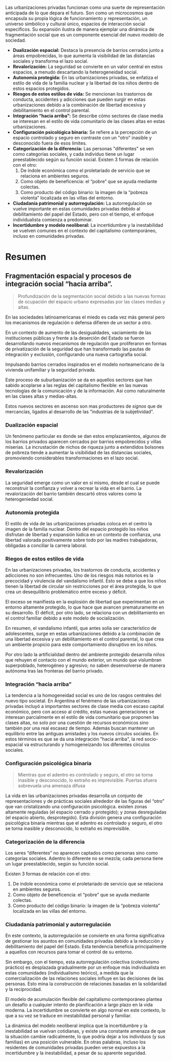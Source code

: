 Las urbanizaciones privadas funcionan como una suerte de representación anticipada de lo que depara el futuro. Son como un microcosmos que encapsula su propia lógica de funcionamiento y representación, un universo simbólico y cultural único, espacios de interacción social específicos. Su expansión ilustra de manera ejemplar una dinámica de fragmentación social que es un componente esencial del nuevo modelo de sociedad.

- **Dualización espacial:** Destaca la presencia de barrios cerrados junto a áreas empobrecidas, lo que aumenta la visibilidad de las distancias sociales y transforma el lazo social.
- **Revalorización:** La seguridad se convierte en un valor central en estos espacios, a menudo descartando la heterogeneidad social.
- **Autonomía protegida:** En las urbanizaciones privadas, se enfatiza el estilo de vida de la familia nuclear y la libertad de los niños dentro de estos espacios protegidos.
- **Riesgos de estos estilos de vida:** Se mencionan los trastornos de conducta, accidentes y adicciones que pueden surgir en estas urbanizaciones debido a la combinación de libertad excesiva y debilitamiento en el control parental.
- **Integración “hacia arriba”:** Se describe cómo sectores de clase media se interesan en el estilo de vida comunitario de las clases altas en estas urbanizaciones.
- **Configuración psicológica binaria:** Se refiere a la percepción de un espacio controlado y seguro en contraste con un "otro" inasible y desconocido fuera de esos límites.
- **Categorización de la diferencia:** Las personas "diferentes" se ven como categorías sociales, y cada individuo tiene un lugar preestablecido según su función social. Existen 3 formas de relación con el otro:
	1. De índole económica como el proletariado de servicio que se relaciona en ambientes seguros.
	2. Como objeto de beneficencia: el “pobre” que se ayuda mediante colectas.
	3. Como producto del código binario: la imagen de la “pobreza violenta” localizada en las villas del entorno.
- **Ciudadanía patrimonial y autorregulación:** La autorregulación se vuelve importante en estas comunidades privadas debido al debilitamiento del papel del Estado, pero con el tiempo, el enfoque individualista comienza a predominar.
- **Incertidumbre y modelo neoliberal:** La incertidumbre y la inestabilidad se vuelven comunes en el contexto del capitalismo contemporáneo, incluso en comunidades privadas.
# Resumen

## Fragmentación espacial y procesos de integración social “hacia arriba”. 

>Profundización de la segmentación social debido a las nuevas formas de ocupación del espacio urbano expresadas por las clases medias y altas.

En las sociedades latinoamericanas el miedo es cada vez más general pero los mecanismos de regulación o defensa difieren de un sector a otro.

En un contexto de aumento de las desigualdades, vaciamiento de las instituciones públicas y frente a la deserción del Estado se fueron desarrollando nuevos mecanismos de regulación que proliferaron en formas de privatización de la seguridad que han transformado las pautas de integración y exclusión, configurando una nueva cartografía social.

Impulsando barrios cerrados inspirados en el modelo norteamericano de la vivienda unifamiliar y la seguridad privada.

Este proceso de suburbanización se da en aquellos sectores que han sabido acoplarse a las reglas del capitalismo flexible: en las nuevas tecnologías de la comunicación y de la información. Asi como naturalmente en las clases altas y medias-altas.

Estos nuevos sectores en ascenso son mas productores de *signos* que de mercancías, ligados al desarrollo de las “industrias de la subjetividad”.
### Dualización espacial

Un fenómeno particular es donde se dan estos emplazamientos, algunos de los barrios privados aparecen cercados por barrios empobrecidos y villas miserias. La incrustación de nichos de riqueza junto a extendidos bolsones de pobreza tiende a aumentar la visibilidad de las distancias sociales, promoviendo considerables transformaciones en el lazo social.
### Revalorización

La seguridad emerge como un valor en sí mismo, desde 
el cual se puede reconstruir la confianza y volver a recrear la vida en el barrio. La revalorización del barrio también descartó otros valores como la heterogeniedad social.
### Autonomía protegida

El estilo de vida de las urbanizaciones privadas coloca en el centro la imagen de la familia nuclear. Dentro del espacio protegido los niños disfrutan de libertad y expansión lúdica en un contexto de confianza, una libertad valorada positivamente sobre todo por las madres 
trabajadoras, obligadas a conciliar la carrera laboral.
### Riegos de estos estilos de vida

En las urbanizaciones privadas, los trastornos de conducta, accidentes y adicciones no son infrecuentes. Uno de los riesgos más notorios es la precocidad y virulencia del vandalismo infantil. Esto se debe a que los niños tienen la libertad de circular sin restricciones por el área protegida, lo que crea un desequilibrio problemático entre exceso y déficit.

El exceso se manifiesta en la explosión de libertad que experimentan en un entorno altamente protegido, lo que hace que avancen prematuramente en su desarrollo. El déficit, por otro lado, se relaciona con un debilitamiento en el control familiar debido a este modelo de socialización.

En resumen, el vandalismo infantil, que antes solía ser característico de adolescentes, surge en estas urbanizaciones debido a la combinación de una libertad excesiva y un debilitamiento en el control parental, lo que crea un ambiente propicio para este comportamiento disruptivo en los niños.

Por otro lado la artificialidad dentro del ambiente protegido desarrolla niños que rehuyen el contacto con el mundo exterior, un mundo que vislumbran superpoblado, heterogéneo y agresivo; no saben desenvolverse de manera autónoma tras las fronteras del barrio privado.
### Integración “hacia arriba”

La tendencia a la homogeneidad social es uno de los rasgos centrales del nuevo tipo societal. En Argentina el fenémeno de las urbanizaciones privadas incluyó a importantes sectores de clase media con escaso capital económico, pero con acceso al crédito, estas nuevas generaciones se interesan parcialmente en el estilo de vida comunitario que proponen las clases altas, no solo por una cuestión de recursos económicos sino también por una real escasez de tiempo. Además buscan mantener un equilibrio entre las antiguas amistades y los nuevos círculos sociales. En estos términos es que se da una integración "hacia arriba", la red socio-espacial va estructurando y homogeneizando los diferentes círculos sociales.
### Configuración psicológica binaria

> Mientras que el adentro es controlado y seguro, el otro se torna inasible y desconocido, lo extraño es imprevisible. Puertas afuera sobrevuela una amenaza difusa

La vida en las urbanizaciones privadas desarrolla un conjunto de representaciones y de prácticas sociales alrededor de las figuras del “otro” que van cristalizando una configuración psicológica. existen zonas altamente reguladas (el espacio cerrado y protegido); y zonas desreguladas (el espacio abierto, desprotegido). Esta división genera una configuración psicológica binaria mientras que el adentro es controlado y seguro, el otro se torna inasible y desconocido, lo extraño es imprevisible.
### Categorización de la diferencia

Los seres “diferentes” no aparecen captados como personas sino como categorías sociales. Adentro lo diferente no se mezcla; cada persona tiene un lugar preestablecido, según su función social. 

Existen 3 formas de relación con el otro:
1. De índole económica como el proletariado de servicio que se relaciona en ambientes seguros.
2. Como objeto de beneficencia: el “pobre” que se ayuda mediante colectas.
3. Como producto del código binario: la imagen de la “pobreza violenta” localizada en las villas del entorno.
### Ciudadanía patrimonial y autorregulación 

En este contexto, la autorregulación se convierte en una forma significativa de gestionar los asuntos en comunidades privadas debido a la reducción y debilitamiento del papel del Estado. Esta tendencia beneficia principalmente a aquellos con recursos para tomar el control de su entorno.

Sin embargo, con el tiempo, esta autorregulación colectiva (colectivismo práctico) es desplazada gradualmente por un enfoque más individualista en estas comunidades (individualismo teórico), a medida que la comercialización de las relaciones sociales influye en las decisiones de las personas. Esto mina la construcción de relaciones basadas en la solidaridad y la reciprocidad.

El modelo de acumulación flexible del capitalismo contemporáneo plantea un desafío a cualquier intento de planificación a largo plazo en la vida moderna. La incertidumbre se convierte en algo normal en este contexto, lo que a su vez se traduce en inestabilidad personal y familiar.

La dinámica del modelo neoliberal implica que la incertidumbre y la inestabilidad se vuelvan cotidianas, y existe una constante amenaza de que la situación cambie radicalmente, lo que podría dejar a los individuos (y sus familias) en una posición vulnerable. En otras palabras, incluso los residentes de comunidades privadas pueden verse expuestos a la incertidumbre y la inestabilidad, a pesar de su aparente seguridad.
